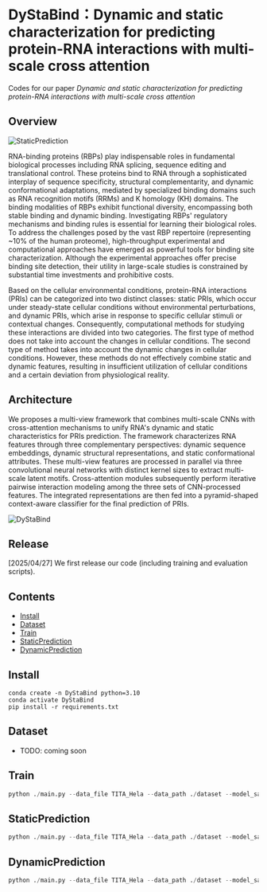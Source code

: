 # DyStaBind：Dynamic and static characterization for predicting protein-RNA interactions with multi-scale cross attention

Codes for our paper *Dynamic and static characterization for predicting protein-RNA interactions with multi-scale cross attention*

## Overview

![StaticPrediction](.\assets\ComparisonStudy(Static).png)

RNA-binding proteins (RBPs) play indispensable roles in fundamental biological processes including RNA splicing, sequence editing and translational control. These proteins bind to RNA through a sophisticated interplay of sequence specificity, structural complementarity, and dynamic conformational adaptations, mediated by specialized binding domains such as RNA recognition motifs (RRMs) and K homology (KH) domains. The binding modalities of RBPs exhibit functional diversity, encompassing both stable binding and dynamic binding. Investigating RBPs' regulatory mechanisms and binding rules is essential for learning their biological roles. To address the challenges posed by the vast RBP repertoire (representing ~10\% of the human proteome), high-throughput experimental and computational approaches have emerged as powerful tools for binding site characterization. Although the experimental approaches offer precise binding site detection, their utility in large-scale studies is constrained by substantial time investments and prohibitive costs. 

Based on the cellular environmental conditions, protein-RNA interactions (PRIs) can be categorized into two distinct classes: static PRIs, which occur under steady-state cellular conditions without environmental perturbations, and dynamic PRIs, which arise in response to specific cellular stimuli or contextual changes. Consequently, computational methods for studying these interactions are divided into two categories. The first type of method does not take into account the changes in cellular conditions. The second type of method takes into account the dynamic changes in cellular conditions. However, these methods do not effectively combine static and dynamic features, resulting in insufficient utilization of cellular conditions and a certain deviation from physiological reality.

## Architecture

We proposes a multi-view framework that combines multi-scale CNNs with cross-attention mechanisms to unify RNA's dynamic and static characteristics for PRIs prediction. The framework characterizes RNA features through three complementary perspectives: dynamic sequence embeddings, dynamic structural representations, and static conformational attributes. These multi-view features are processed in parallel via three convolutional neural networks with distinct kernel sizes to extract multi-scale latent motifs. Cross-attention modules subsequently perform iterative pairwise interaction modeling among the three sets of CNN-processed features. The integrated representations are then fed into a pyramid-shaped context-aware classifier for the final prediction of PRIs.

![DyStaBind](.\assets\DyStaBind.png)

## Release

[2025/04/27]  We first release our code (including training and evaluation scripts).

## Contents

- [Install](https://github.com/chengqian-lu/DyStaBind#install)
- [Dataset](https://github.com/chengqian-lu/DyStaBind#Dataset)
- [Train](https://github.com/chengqian-lu/DyStaBind#train)
- [StaticPrediction](https://github.com/chengqian-lu/DyStaBind#StaticPrediction)
- [DynamicPrediction](https://github.com/chengqian-lu/DyStaBind#DynamicPrediction)

## Install

```
conda create -n DyStaBind python=3.10
conda activate DyStaBind
pip install -r requirements.txt
```

## Dataset

- TODO: coming soon

## Train

```python
python ./main.py --data_file TITA_Hela --data_path ./dataset --model_save_path ./results/model --output_dir ./results/output --BERT_model_path ./BERT_Model --z_curve --icSHAPE --BERTEmbedding --train
```

## StaticPrediction

```python
python ./main.py --data_file TITA_Hela --data_path ./dataset --model_save_path ./results/model --output_dir ./results/staticPrediction --BERT_model_path ./BERT_Model --z_curve --icSHAPE --BERTEmbedding --validate
```

## DynamicPrediction

```python
python ./main.py --data_file TITA_Hela --data_path ./dataset --model_save_path ./results/model --output_dir ./results/dynamicPrediction --BERT_model_path ./BERT_Model --z_curve --icSHAPE --BERTEmbedding --dynamic_validate
```

